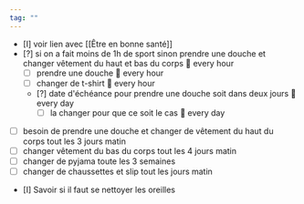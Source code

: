 ```yaml
---
tag: ""
---
```

- [I] voir lien avec [[Être en bonne santé]]
- [?] si on a fait moins de 1h de sport sinon prendre une douche et changer vêtement du haut et bas du corps 🔁 every hour
	- [ ] prendre une douche 🔁 every hour 
	- [ ] changer de t-shirt 🔁 every hour 
	- [?] date d'échéance pour prendre une douche soit dans deux jours 🔁 every day 
		- [ ] la changer pour que ce soit le cas 🔁 every day 
- [ ] besoin de prendre une douche et changer de vêtement du haut du corps tout les 3 jours matin
- [ ] changer vêtement du bas du corps tout les 4 jours matin
- [ ] changer de pyjama toute les 3 semaines
- [ ] changer de chaussettes et slip tout les jours matin
- [I] Savoir si il faut se nettoyer les oreilles